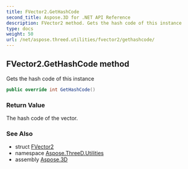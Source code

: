 ```yaml
---
title: FVector2.GetHashCode
second_title: Aspose.3D for .NET API Reference
description: FVector2 method. Gets the hash code of this instance
type: docs
weight: 50
url: /net/aspose.threed.utilities/fvector2/gethashcode/
---
```

## FVector2.GetHashCode method

Gets the hash code of this instance

```csharp
public override int GetHashCode()
```

### Return Value

The hash code of the vector.

### See Also

* struct [FVector2](../)
* namespace [Aspose.ThreeD.Utilities](../../fvector2/)
* assembly [Aspose.3D](../../../)


